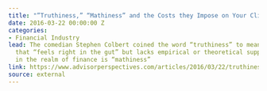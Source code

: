 ```yaml
---
title: "”Truthiness,” “Mathiness” and the Costs they Impose on Your Clients’ Assets"
date: 2016-03-22 00:00:00 Z
categories:
- Financial Industry
lead: The comedian Stephen Colbert coined the word “truthiness” to mean something
  that “feels right in the gut” but lacks empirical or theoretical support. Its counterpart
  in the realm of finance is “mathiness”
link: https://www.advisorperspectives.com/articles/2016/03/22/truthiness-mathiness-and-the-costs-they-impose-on-your-clients-assets
source: external
---
```



